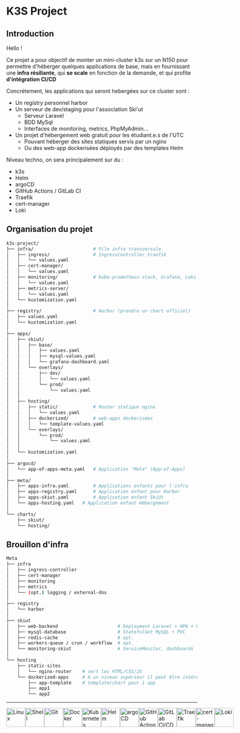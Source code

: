 # K3S Project

## Introduction

Hello !

Ce projet a pour objectif de monter un mini-cluster k3s sur un N150 pour permettre d'héberger quelques applications de base, mais en fournissant une **infra résiliante**, qui **se scale** en fonction de la demande, et qui profite **d'intégration CI/CD**

Concrètement, les applications qui seront hebergées sur ce cluster sont : 
* Un registry personnel harbor
* Un serveur de dev/staging pour l'association Ski'ut
  * Serveur Laravel
  * BDD MySql
  * Interfaces de monitoring, metrics, PhpMyAdmin...
* Un projet d'hébergement web gratuit pour les étudiant.e.s de l'UTC
  * Pouvant héberger des sites statiques servis par un nginx
  * Ou des web-app dockerisées déployés par des templates Helm

Niveau techno, on sera principalement sur du :
* k3s
* Helm
* argoCD
* GitHub Actions / GitLab CI
* Traefik
* cert-manager
* Loki

## Organisation du projet

```bash
k3s-project/
├── infra/                      # Pile infra transversale
│   ├── ingress/                # IngressController traefik
│   │   └── values.yaml
│   ├── cert-manager/
│   │   └── values.yaml
│   ├── monitoring/             # kube-prometheus-stack, Grafana, Loki (ou EFK mais un peu overkill)
│   │   └── values.yaml
│   ├── metrics-server/
│   │   └── values.yaml
│   └── kustomization.yaml
│
├── registry/                   # Harbor (prendre un chart officiel)
│   ├── values.yaml
│   └── kustomization.yaml
│
├── apps/
│   ├── skiut/
│   │   ├── base/
│   │   │   ├── values.yaml
│   │   │   ├── mysql-values.yaml
│   │   │   └── grafana-dashboard.yaml
│   │   └── overlays/
│   │       ├── dev/
│   │       │   └── values.yaml
│   │       └── prod/
│   │           └── values.yaml
│   │
│   ├── hosting/
│   │   ├── static/             # Router statique nginx
│   │   │   └── values.yaml
│   │   ├── dockerized/         # web-apps dockerisées
│   │   │   └── template-values.yaml
│   │   └── overlays/
│   │       └── prod/
│   │           └── values.yaml
│   │
│   └── kustomization.yaml
│
├── argocd/
│   └── app-of-apps-meta.yaml   # Application "Meta" (App-of-Apps)
│
├── meta/
│   ├── apps-infra.yaml         # Applications enfants pour l'infra
│   ├── apps-registry.yaml      # Application enfant pour Harbor
│   ├── apps-skiut.yaml         # Application enfant SkiUt
│   └── apps-hosting.yaml   # Application enfant Hébergement
│
└── charts/
    ├── skiut/
    └── hosting/
```

## Brouillon d'infra

```bash
Meta
├── infra
│   ├── ingress-controller
│   ├── cert-manager
│   ├── monitoring
│   ├── metrics
│   └── (opt.) logging / external-dns
│
├── registry
│   └── harbor
│
├── skiut
│   ├── web-backend                      # Deployment Laravel + HPA + PDB
│   ├── mysql-database                   # StatefulSet MySQL + PVC
│   ├── redis-cache                      # opt.
│   ├── workers-queue / cron / workflow  # opt.
│   └── monitoring-skiut                 # ServiceMonitor, dashboards
│ 
└── hosting
    ├── static-sites
    │   └── nginx-router    # sert les HTML/CSS/JS
    └── dockerized-apps     # A un niveau supérieur il peut être intéressant de créer un ApplicationSet pour fournir un BDD + interface UI
        ├── app-template    # template/chart pour 1 app
        ├── app1
        └── app2
```

---

<div style="display: flex; justify-content: space-evenly; align-items: center;">
  <img src="https://cdn.jsdelivr.net/gh/devicons/devicon/icons/linux/linux-original.svg" height="50" alt="Linux" />
  <img src="https://cdn.jsdelivr.net/gh/devicons/devicon/icons/bash/bash-original.svg" height="50" alt="Shell" />
  <img src="https://cdn.jsdelivr.net/gh/devicons/devicon/icons/git/git-original.svg" height="50" alt="Git" />
  <img src="https://cdn.jsdelivr.net/gh/devicons/devicon/icons/docker/docker-original.svg" height="50" alt="Docker" />
  <img src="https://cdn.jsdelivr.net/gh/devicons/devicon/icons/kubernetes/kubernetes-plain.svg" height="50" alt="Kubernetes" /> 
  <img src="https://www.redhat.com/rhdc/managed-files/helm.svg" height="50" alt="Helm" /> 
  <img src="https://cdn.prod.website-files.com/5f10ed4c0ebf7221fb5661a5/5f2ba11e378c8f49e8b28486_argo.png" height="50" alt="argoCD" /> 
  <img src="https://miro.medium.com/v2/resize:fit:1500/1*7qk0-4XwCKWQO0GU5Hu39w.png" height="50" alt="GitHub Actions" /> 
  <img src="https://forge.inrae.fr/uploads/-/system/project/avatar/6031/gitlab-ci.png" height="50" alt="GitLab CI/CD" /> 
  <img src="https://aperogeek.fr/wp-content/uploads/2016/08/traefik.logo_.png" height="50" alt="Traefik" /> 
  <img src="https://raw.githubusercontent.com/cert-manager/cert-manager/d53c0b9270f8cd90d908460d69502694e1838f5f/logo/logo-small.png" height="50" alt="cert-manager" /> 
  <img src="https://loki-operator.dev/logo.png" height="50" alt="Loki" /> 
</div>